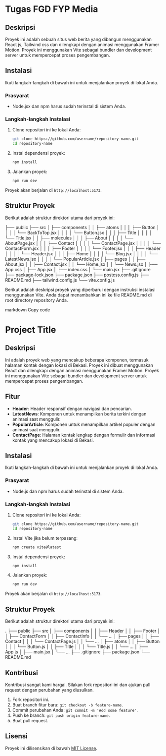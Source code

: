 # Tugas FGD FYP Media

## Deskripsi

Proyek ini adalah sebuah situs web berita yang dibangun menggunakan React js, Tailwind css dan dilengkapi dengan animasi menggunakan Framer Motion. Proyek ini menggunakan Vite sebagai bundler dan development server untuk mempercepat proses pengembangan.

## Instalasi

Ikuti langkah-langkah di bawah ini untuk menjalankan proyek di lokal Anda.

### Prasyarat

- Node.jsx dan npm harus sudah terinstal di sistem Anda.

### Langkah-langkah Instalasi

1. Clone repositori ini ke lokal Anda:

   ```bash
   git clone https://github.com/username/repository-name.git
   cd repository-name
   ```

2. Instal dependensi proyek:

   ```bash
   npm install
   ```

3. Jalankan proyek:

   ```bash
   npm run dev
   ```

Proyek akan berjalan di `http://localhost:5173`.

## Struktur Proyek

Berikut adalah struktur direktori utama dari proyek ini:

├── public
├── src
│ ├── components
│ │ ├── atoms
│ │ │ ├── Button
│ │ │ │ └── BackToTop.jsx
│ │ │ │ └── Button.jsx
│ │ │ ├── Title
│ │ │ │ └── Title.jsx
│ │ ├── molecules
│ │ │ ├── About
│ │ │ │ └── AboutPage.jsx
│ │ │ ├── Contact
│ │ │ │ └── ContactPage.jsx
│ │ │ │ └── ContactForm.jsx
│ │ │ ├── Footer
│ │ │ │ └── Footer.jsx
│ │ │ ├── Header
│ │ │ │ └── Header.jsx
│ │ │ ├── Home
│ │ │ │ └── Blog.jsx
│ │ │ │ └── LatestNews.jsx
│ │ │ │ └── PopularArticle.jsx
│ ├── pages
│ │ ├── About.jsx
│ │ ├── Contact.jsx
│ │ └── Home.jsx
│ │ └── News.jsx
│ ├── App.css
│ ├── App.jsx
│ ├── index.css
│ └── main.jsx
├── .gitignore
├── package-lock.json
├── package.json
├── postcss.config.js
├── README.md
├── tailwind.config.js
└── vite.config.js

Berikut adalah deskripsi proyek yang diperbarui dengan instruksi instalasi menggunakan Vite. Anda dapat menambahkan ini ke file README.md di root directory repository Anda.

markdown
Copy code

# Project Title

## Deskripsi

Ini adalah proyek web yang mencakup beberapa komponen, termasuk halaman kontak dengan lokasi di Bekasi. Proyek ini dibuat menggunakan React dan dilengkapi dengan animasi menggunakan Framer Motion. Proyek ini menggunakan Vite sebagai bundler dan development server untuk mempercepat proses pengembangan.

## Fitur

- **Header**: Header responsif dengan navigasi dan pencarian.
- **LatestNews**: Komponen untuk menampilkan berita terkini dengan animasi saat menggulir.
- **PopularArticle**: Komponen untuk menampilkan artikel populer dengan animasi saat menggulir.
- **ContactPage**: Halaman kontak lengkap dengan formulir dan informasi kontak yang mencakup lokasi di Bekasi.

## Instalasi

Ikuti langkah-langkah di bawah ini untuk menjalankan proyek di lokal Anda.

### Prasyarat

- Node.js dan npm harus sudah terinstal di sistem Anda.

### Langkah-langkah Instalasi

1. Clone repositori ini ke lokal Anda:

   ```bash
   git clone https://github.com/username/repository-name.git
   cd repository-name
   ```

2. Instal Vite jika belum terpasang:

   ```bash
   npm create vite@latest
   ```

3. Instal dependensi proyek:

   ```bash
   npm install
   ```

4. Jalankan proyek:

   ```bash
   npm run dev
   ```

Proyek akan berjalan di `http://localhost:5173`.

## Struktur Proyek

Berikut adalah struktur direktori utama dari proyek ini:

.
├── public
├── src
│ ├── components
│ │ ├── Header
│ │ ├── Footer
│ │ ├── ContactForm
│ │ ├── ContactInfo
│ │ └── ...
│ ├── pages
│ │ ├── Contact
│ │ │ └── ContactPage.js
│ │ └── ...
│ ├── atoms
│ │ ├── Button
│ │ │ └── Button.js
│ │ ├── Title
│ │ │ └── Title.js
│ │ └── ...
│ ├── App.js
│ ├── main.jsx
│ └── ...
├── .gitignore
├── package.json
└── README.md

## Kontribusi

Kontribusi sangat kami hargai. Silakan fork repositori ini dan ajukan pull request dengan perubahan yang diusulkan.

1. Fork repositori ini.
2. Buat branch fitur baru: `git checkout -b feature-name`.
3. Commit perubahan Anda: `git commit -m 'Add some feature'`.
4. Push ke branch: `git push origin feature-name`.
5. Buat pull request.

## Lisensi

Proyek ini dilisensikan di bawah [MIT License](LICENSE).

